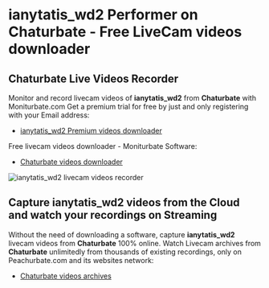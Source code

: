 # ianytatis_wd2 Performer on Chaturbate - Free LiveCam videos downloader

## Chaturbate Live Videos Recorder

Monitor and record livecam videos of **ianytatis_wd2** from **Chaturbate** with Moniturbate.com
Get a premium trial for free by just and only registering with your Email address:
* [ianytatis_wd2 Premium videos downloader](https://moniturbate.com/request-demo-licence-key.html)

Free livecam videos downloader - Moniturbate Software:
* [Chaturbate videos downloader](https://moniturbate.com/moniturbate-download-software.html)

![ianytatis_wd2 livecam videos recorder](https://peachurnet.com/templates/moniturbate-software.png)


## Capture ianytatis_wd2 videos from the Cloud and watch your recordings on Streaming

Without the need of downloading a software, capture **ianytatis_wd2** livecam videos from **Chaturbate** 100% online.
Watch Livecam archives from **Chaturbate** unlimitedly from thousands of existing recordings, only on Peachurbate.com and its websites network:
* [Chaturbate videos archives](https://peachurnet.com/)